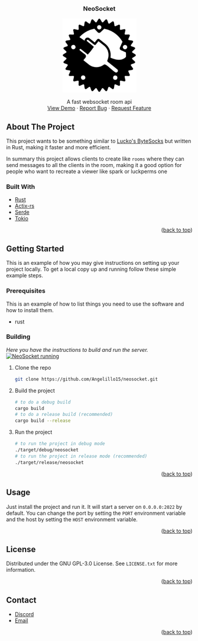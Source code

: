 <br />
<div align="center" id="readme-top">
<h3 align="center">NeoSocket</h3>
  <img src="/.github/neosocket.svg" width="200px" alt="NeoSocket logo"/>
  <p align="center">
    A fast websocket room api
    <br />
    <a href="https://neosocket.angelillo15.es">View Demo</a>
    ·
    <a href="https://github.com/Angelillo15/neosocket/issues/new?labels=bug&template=bug-report.md">Report Bug</a>
    ·
    <a href="https://github.com/Angelillo15/neosocket/issues/new?labels=enhancement&template=feature-request.md">Request Feature</a>
  </p>
</div>

## About The Project
This project wants to be something similar to [Lucko's ByteSocks](https://github.com/lucko/bytesocks) but written in 
Rust, making it faster and more efficient.

In summary this project allows clients to create like `rooms` where they can send messages to all the clients in the room, making it a good option for people who want to recreate a viewer like spark or luckperms one 
### Built With

* [Rust](https://www.rust-lang.org/)
* [Actix-rs](https://actix.rs/)
* [Serde](https://serde.rs/)
* [Tokio](https://tokio.rs/)

<p align="right">(<a href="#readme-top">back to top</a>)</p>

<!-- GETTING STARTED -->

## Getting Started

This is an example of how you may give instructions on setting up your project locally.
To get a local copy up and running follow these simple example steps.

### Prerequisites

This is an example of how to list things you need to use the software and how to install them.

* rust

### Building

_Here you have the instructions to build and run the server._
[![NeoSocket running](https://i.imgur.com/TwxTl6j.gif)](https://example.com)

1. Clone the repo
   ```sh
   git clone https://github.com/Angelillo15/neosocket.git
   ```
2. Build the project
   ```sh
   # to do a debug build
   cargo build
   # to do a release build (recommended)
   cargo build --release
   ```
3. Run the project
   ```sh
   # to run the project in debug mode
   ./target/debug/neosocket
   # to run the project in release mode (recommended)
   ./target/release/neosocket
   ```

<p align="right">(<a href="#readme-top">back to top</a>)</p>

## Usage

Just install the project and run it. It will start a server on `0.0.0.0:2022` by default. You can change the port by
setting the `PORT` environment variable and the host by setting the `HOST` environment variable.
<!-- ROADMAP -->

<p align="right">(<a href="#readme-top">back to top</a>)</p>
<!-- LICENSE -->

## License

Distributed under the GNU GPL-3.0 License. See `LICENSE.txt` for more information.

<p align="right">(<a href="#readme-top">back to top</a>)</p>

## Contact
* [Discord](https://discord.nookure.com)
* [Email](mailto:contact@angelillo15.es)

<p align="right">(<a href="#readme-top">back to top</a>)</p>